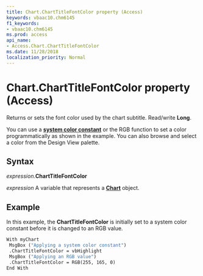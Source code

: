 ```yaml
---
title: Chart.ChartTitleFontColor property (Access)
keywords: vbaac10.chm6145
f1_keywords:
- vbaac10.chm6145
ms.prod: access
api_name:
- Access.Chart.ChartTitleFontColor
ms.date: 11/28/2018
localization_priority: Normal
---
```



# Chart.ChartTitleFontColor property (Access)

Returns or sets the font color used by the chart subtitle. Read/write **Long**.

You can use a **[system color constant](../language/reference/user-interface-help/system-color-constants.md)** or the RGB function to set a color programmatically as shown in the example. You can also browse and select a color from the Design View palette.


## Syntax

_expression_.**ChartTitleFontColor**

_expression_ A variable that represents a **[Chart](Access.Chart.md)** object.


## Example

In this example, the **ChartTitleFontColor** is initially set to a system color constant before it is changed to an RGB value.

```vb
With myChart
 MsgBox ("Applying a system color constant")
 .ChartTitleFontColor = vbHighlight
 MsgBox ("Applying an RGB value")
 .ChartTitleFontColor = RGB(255, 165, 0)
End With
```

